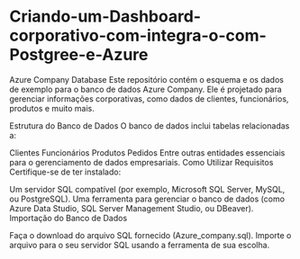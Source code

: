 # Criando-um-Dashboard-corporativo-com-integra-o-com-Postgree-e-Azure
Azure Company Database
Este repositório contém o esquema e os dados de exemplo para o banco de dados Azure Company. Ele é projetado para gerenciar informações corporativas, como dados de clientes, funcionários, produtos e muito mais.

Estrutura do Banco de Dados
O banco de dados inclui tabelas relacionadas a:

Clientes
Funcionários
Produtos
Pedidos
Entre outras entidades essenciais para o gerenciamento de dados empresariais.
Como Utilizar
Requisitos
Certifique-se de ter instalado:

Um servidor SQL compatível (por exemplo, Microsoft SQL Server, MySQL, ou PostgreSQL).
Uma ferramenta para gerenciar o banco de dados (como Azure Data Studio, SQL Server Management Studio, ou DBeaver).
Importação do Banco de Dados

Faça o download do arquivo SQL fornecido (Azure_company.sql).
Importe o arquivo para o seu servidor SQL usando a ferramenta de sua escolha.
